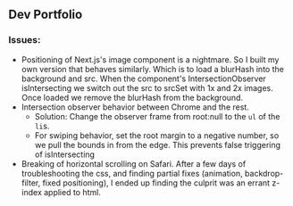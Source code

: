 ## Dev Portfolio

### Issues:
* Positioning of Next.js's image component is a nightmare. So I built my own version that behaves similarly. Which is to load a blurHash into the background and src. When the component's IntersectionObserver isIntersecting we switch out the src to srcSet with 1x and 2x images. Once loaded we remove the blurHash from the background.
* Intersection observer behavior between Chrome and the rest.
  * Solution: Change the observer frame from root:null to the `ul` of the `li`s.
  * For swiping behavior, set the root margin to a negative number, so we pull the bounds in from the edge. This prevents false triggering of isIntersecting
* Breaking of horizontal scrolling on Safari. After a few days of troubleshooting the css, and finding partial fixes (animation, backdrop-filter, fixed positioning), I ended up finding the culprit was an errant z-index applied to html.